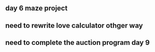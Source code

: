 ## day 6 maze project

## need to rewrite love calculator othger way
## need to complete the auction program day 9